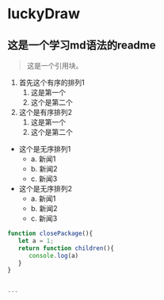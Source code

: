 # luckyDraw
## 这是一个学习md语法的readme
>这是一个引用块。


1. 首先这个有序的排列1
   1. 这是第一个
   2. 这个是第二个
2. 这个是有序排列2
   1. 这是第一个
   2. 这个是第二个

- 这个是无序排列1
  - a. 新闻1
  - b. 新闻2
  - c. 新闻3
- 这个是无序排列2
  - a. 新闻1
  - b. 新闻2
  - c. 新闻3

```JavaScript
function closePackage(){
   let a = 1;
   return function children(){
      console.log(a)
   }
}


---
